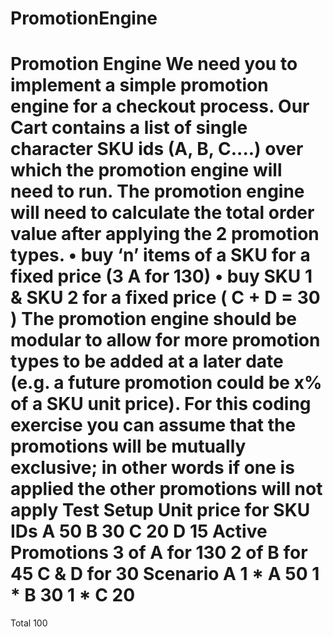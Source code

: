 # PromotionEngine
Promotion Engine
We need you to implement a simple promotion engine for a checkout process. Our Cart
contains a list of single character SKU ids (A, B, C....) over which the promotion engine will
need to run.
The promotion engine will need to calculate the total order value after applying the 2
promotion types.
•	buy ‘n’ items of a SKU for a fixed price (3 A for 130)
•	buy SKU 1 &amp; SKU 2 for a fixed price ( C + D = 30 )
The promotion engine should be modular to allow for more promotion types to be added at a
later date (e.g. a future promotion could be x% of a SKU unit price). For this coding exercise
you can assume that the promotions will be mutually exclusive; in other words if one is
applied the other promotions will not apply
Test Setup
Unit price for SKU IDs
A 50
B 30
C 20
D 15
Active Promotions
3 of A for 130
2 of B for 45
C & D for 30
Scenario A
1 * A 50
1 * B 30
1 * C 20
======
Total 100


